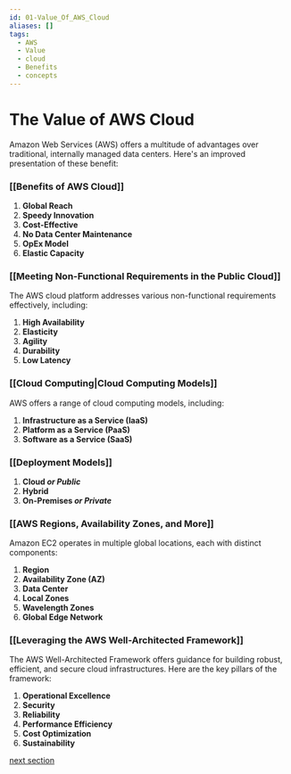 ```yaml
---
id: 01-Value_Of_AWS_Cloud
aliases: []
tags:
  - AWS
  - Value
  - cloud
  - Benefits
  - concepts
---
```


# The Value of AWS Cloud


Amazon Web Services (AWS) offers a multitude of advantages over traditional, internally managed data centers. Here's an improved presentation of these benefit:

### [[Benefits of AWS Cloud]]

1. **Global Reach**
2. **Speedy Innovation**
3. **Cost-Effective**
4. **No Data Center Maintenance**
5. **OpEx Model**
6. **Elastic Capacity**

### [[Meeting Non-Functional Requirements in the Public Cloud]]

The AWS cloud platform addresses various non-functional requirements effectively, including:

1. **High Availability**
2. **Elasticity**
3. **Agility**
4. **Durability**
5. **Low Latency**

### [[Cloud Computing|Cloud Computing Models]]

AWS offers a range of cloud computing models, including:

1. **Infrastructure as a Service (IaaS)**
2. **Platform as a Service (PaaS)**
3. **Software as a Service (SaaS)**

### [[Deployment Models]]

1. **Cloud *or Public***
2. **Hybrid** 
3. **On-Premises *or Private***

### [[AWS Regions, Availability Zones, and More]]

Amazon EC2 operates in multiple global locations, each with distinct components:

1. **Region**
2. **Availability Zone (AZ)**
3. **Data Center**
4. **Local Zones**
5. **Wavelength Zones**
6. **Global Edge Network**

### [[Leveraging the AWS Well-Architected Framework]]

The AWS Well-Architected Framework offers guidance for building robust, efficient, and secure cloud infrastructures. Here are the key pillars of the framework:

1. **Operational Excellence**
2. **Security**
3. **Reliability**
4. **Performance Efficiency**
5. **Cost Optimization**
6. **Sustainability**

[next section](05-AWS_Core_Services.md)
